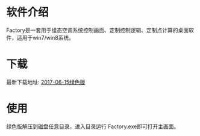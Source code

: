 # 软件介绍 #
  Factory是一套用于组态空调系统控制画面、定制控制逻辑、定制点计算的桌面软件，适用于win7/win8系统。


# 下载 #
  
  最新下载地址: [2017-06-15绿色版](http://139.196.7.223/factory20170615.rar)


# 使用 #
   绿色版解压到磁盘任意目录，进入目录运行 Factory.exe即可打开主画面。